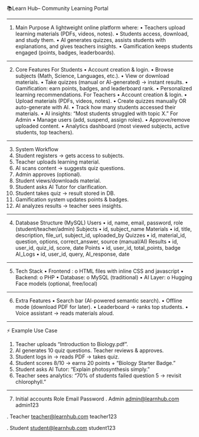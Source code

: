 📚Learn Hub– Community Learning Portal
________________________________________
1. Main Purpose
A lightweight online platform where:
•	Teachers upload learning materials (PDFs, videos, notes).
•	Students access, download, and study them.
•	AI generates quizzes, assists students with explanations, and gives teachers insights.
•	Gamification keeps students engaged (points, badges, leaderboards).
________________________________________
2. Core Features
For Students
•	Account creation & login.
•	Browse subjects (Math, Science, Languages, etc.).
•	View or download materials.
•	Take quizzes (manual or AI-generated) → instant results.
•	Gamification: earn points, badges, and leaderboard rank.
•	Personalized learning recommendations.
For Teachers
•	Account creation & login.
•	Upload materials (PDFs, videos, notes).
•	Create quizzes manually OR auto-generate with AI.
•	Track how many students accessed their materials.
•	AI insights: “Most students struggled with topic X.”
For Admin
•	Manage users (add, suspend, assign roles).
•	Approve/remove uploaded content.
•	Analytics dashboard (most viewed subjects, active students, top teachers).
________________________________________
3. System Workflow
1.	Student registers → gets access to subjects.
2.	Teacher uploads learning material.
3.	AI scans content → suggests quiz questions.
4.	Admin approves (optional).
5.	Student views/downloads material.
6.	Student asks AI Tutor for clarification.
7.	Student takes quiz → result stored in DB.
8.	Gamification system updates points & badges.
9.	AI analyzes results → teacher sees insights.
________________________________________
4. Database Structure (MySQL)
Users
•	id, name, email, password, role (student/teacher/admin)
Subjects
•	id, subject_name
Materials
•	id, title, description, file_url, subject_id, uploaded_by
Quizzes
•	id, material_id, question, options, correct_answer, source (manual/AI)
Results
•	id, user_id, quiz_id, score, date
Points
•	id, user_id, total_points, badge
AI_Logs
•	id, user_id, query, AI_response, date
________________________________________
5. Tech Stack
•	Frontend :
o	HTML files with inline CSS and javascript 
•	Backend:
o	PHP
•	Database:
o	MySQL (traditional)
•	AI Layer:
o	Hugging Face models (optional, free/local)
________________________________________
6. Extra Features
•	Search bar (AI-powered semantic search).
•	Offline mode (download PDF for later).
•	Leaderboard → ranks top students.
•	Voice assistant → reads materials aloud.
________________________________________
⚡ Example Use Case
1.	Teacher uploads “Introduction to Biology.pdf”.
2.	AI generates 10 quiz questions. Teacher reviews & approves.
3.	Student logs in → reads PDF → takes quiz.
4.	Student scores 8/10 → earns 20 points + “Biology Starter Badge.”
5.	Student asks AI Tutor: “Explain photosynthesis simply.”
6.	Teacher sees analytics: “70% of students failed question 5 → revisit chlorophyll.”

________________________________________
7. Initial accounts
   Role    Email                      Password
. Admin    admin@learnhub.com         admin123

. Teacher  teacher@learnhub.com       teacher123

. Student  student@learnhub.com       student123



